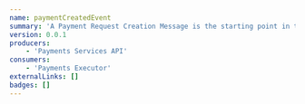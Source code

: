 ```yaml
---
name: paymentCreatedEvent
summary: 'A Payment Request Creation Message is the starting point in the digital transaction journey. It signifies that a request to initiate a payment has been successfully created, setting the stage for further processing. With vital information like the request ID, creation timestamp, intended recipient, and the stipulated amount, this message acts as an initial assurance to the payer of the impending transaction. By broadcasting this preliminary step, businesses and platforms offer transparency right from the get-go, laying a foundation of trust for the subsequent stages of the payment process. Essentially, this message encapsulates the promise of a smooth, organized, and transparent financial interaction.'
version: 0.0.1
producers:
    - 'Payments Services API'
consumers:
    - 'Payments Executor'
externalLinks: []
badges: []
---
```



<NodeGraph />

<Schema />
